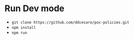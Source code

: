 # Run Dev mode

* `git clone https://github.com/ddcesare/poc-policies.git`
* `npm install`
* `npm run`
